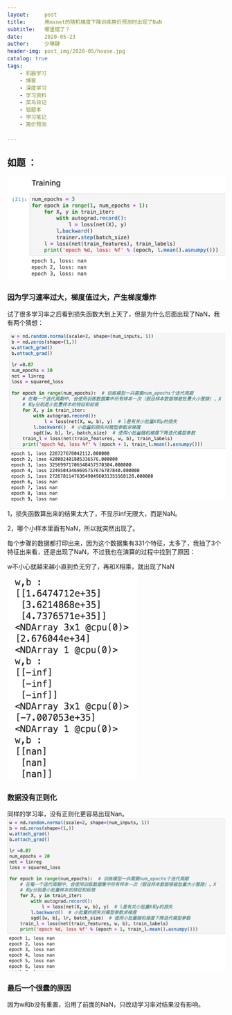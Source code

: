 ```yaml
---
layout:     post
title:      用mxnet的随机梯度下降训练房价预测时出现了NaN
subtitle:   哪里错了？
date:       2020-05-23
author:     少琳肆
header-img: post_img/2020-05/house.jpg
catalog: true
tags:
    - 机器学习
    - 博客
    - 深度学习
    - 学习资料
    - 菜鸟日记
    - 错题本
    - 学习笔记
    - 房价预测
    
---    
```

## 如题 ：

<img src="https://raw.githubusercontent.com/linguoguo/linguo_zh/master/post_img/2020-05/1.png" width="700" >

### 因为学习速率过大，梯度值过大，产生梯度爆炸

试了很多学习率之后看到损失函数大到上天了，但是为什么后面出现了NaN，我有两个猜想：

<img src="https://raw.githubusercontent.com/linguoguo/linguo_zh/master/post_img/2020-05/3.png" width="700" >

1，损失函数算出来的结果太大了，不显示inf无限大，而是NaN。

2，哪个小样本里面有NaN，所以就突然出现了。

每个步骤的数据都打印出来，因为这个数据集有331个特征，太多了，我抽了3个特征出来看，还是出现了NaN，不过我也在演算的过程中找到了原因：

w不小心就越来越小直到负无穷了，再和X相乘，就出现了NaN

<img src="https://raw.githubusercontent.com/linguoguo/linguo_zh/master/post_img/2020-05/2.png" width="300" >

### 数据没有正则化

同样的学习率，没有正则化更容易出现Nan。
<img src="https://raw.githubusercontent.com/linguoguo/linguo_zh/master/post_img/2020-05/4.png" width="700" >

### 最后一个很蠢的原因

因为w和b没有重置，沿用了前面的NaN，只改动学习率对结果没有影响。

